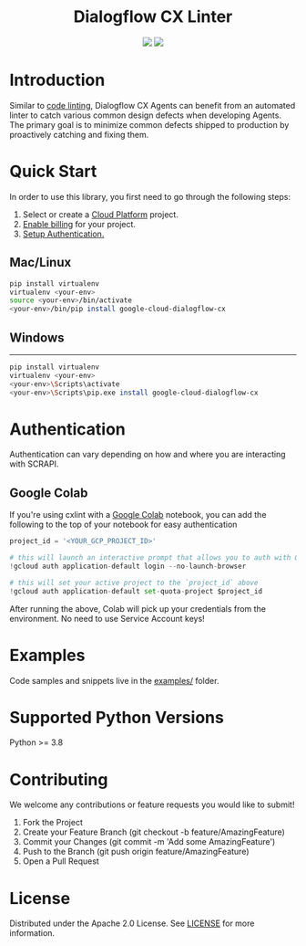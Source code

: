 
<!-- Title and Tags -->
<div align="center">
<h1 align="center">Dialogflow CX Linter</h3>
<a href="https://github.com/googleapis/google-cloud-python/blob/main/README.rst#stability-levels" alt="preview">
<img src="https://img.shields.io/badge/support-preview-gold" /></a>
<a href="https://pypi.org/project/cxlint/" alt="preview">
<img src="https://img.shields.io/badge/python-3.8%20%7C%203.9%20%7C%203.10-blue" /></a>
</div>



# Introduction
Similar to [code linting](https://en.wikipedia.org/wiki/Lint_(software)), Dialogflow CX Agents can benefit from an automated linter to catch various common design defects when developing Agents.  
The primary goal is to minimize common defects shipped to production by proactively catching and fixing them.

# Quick Start

In order to use this library, you first need to go through the following steps:

1. Select or create a [Cloud Platform](https://console.cloud.google.com/project) project.
2. [Enable billing](https://cloud.google.com/billing/docs/how-to/modify-project#enable_billing_for_a_project) for your project.
3. [Setup Authentication.](https://googleapis.dev/python/google-api-core/latest/auth.html)

## Mac/Linux
``` bash
pip install virtualenv
virtualenv <your-env>
source <your-env>/bin/activate
<your-env>/bin/pip install google-cloud-dialogflow-cx
```

## Windows
-------

```bash
pip install virtualenv
virtualenv <your-env>
<your-env>\Scripts\activate
<your-env>\Scripts\pip.exe install google-cloud-dialogflow-cx
```

# Authentication  
Authentication can vary depending on how and where you are interacting with SCRAPI.

## Google Colab
If you're using cxlint with a [Google Colab](https://colab.research.google.com/) notebook, you can add the following to the top of your notebook for easy authentication

``` python
project_id = '<YOUR_GCP_PROJECT_ID>'

# this will launch an interactive prompt that allows you to auth with GCP in a browser
!gcloud auth application-default login --no-launch-browser

# this will set your active project to the `project_id` above
!gcloud auth application-default set-quota-project $project_id
```

After running the above, Colab will pick up your credentials from the environment. No need to use Service Account keys!

# Examples

Code samples and snippets live in the [examples/](examples) folder.

# Supported Python Versions
Python >= 3.8

# Contributing
We welcome any contributions or feature requests you would like to submit!

1. Fork the Project
2. Create your Feature Branch (git checkout -b feature/AmazingFeature)
3. Commit your Changes (git commit -m 'Add some AmazingFeature')
4. Push to the Branch (git push origin feature/AmazingFeature)
5. Open a Pull Request

License
=======
Distributed under the Apache 2.0 License. See [LICENSE](../LICENSE.txt) for more information.

<!-- MARKDOWN LINKS & IMAGES -->
<!-- https://www.markdownguide.org/basic-syntax/#reference-style-links -->